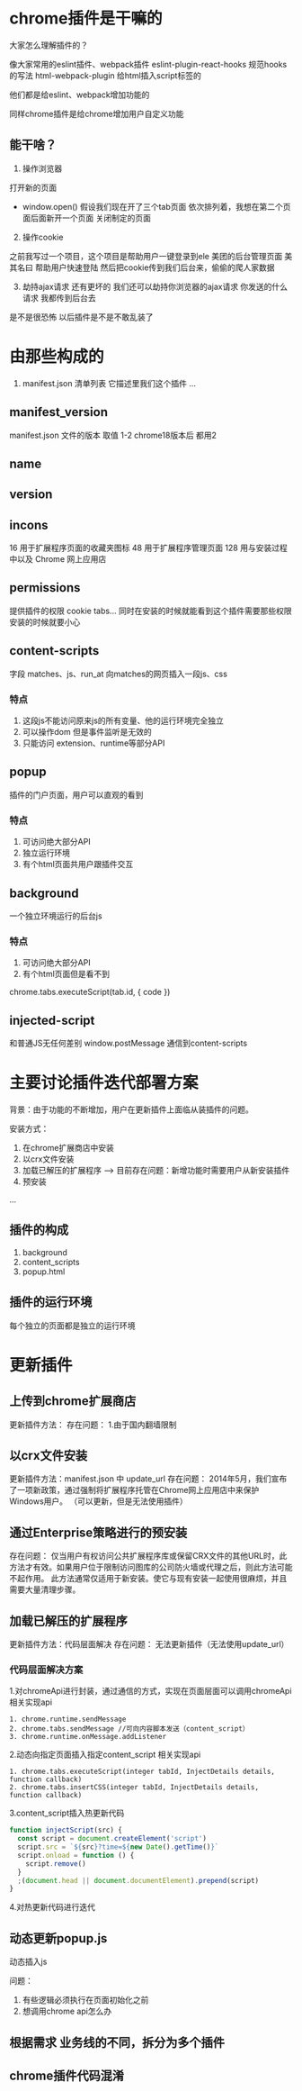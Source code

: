 # chrome插件是干嘛的

大家怎么理解插件的？

像大家常用的eslint插件、webpack插件
eslint-plugin-react-hooks 规范hooks的写法
html-webpack-plugin 给html插入script标签的

他们都是给eslint、webpack增加功能的

同样chrome插件是给chrome增加用户自定义功能



## 能干啥？
1. 操作浏览器

打开新的页面
- window.open()
假设我们现在开了三个tab页面 依次排列着，我想在第二个页面后面新开一个页面
关闭制定的页面

2. 操作cookie

之前我写过一个项目，这个项目是帮助用户一键登录到ele  美团的后台管理页面
美其名曰 帮助用户快速登陆  然后把cookie传到我们后台来，偷偷的爬人家数据

3. 劫持ajax请求
还有更坏的 我们还可以劫持你浏览器的ajax请求
你发送的什么请求 我都传到后台去

是不是很恐怖 以后插件是不是不敢乱装了



# 由那些构成的
1. manifest.json 清单列表
  它描述里我们这个插件
  ...

  ## manifest_version
  manifest.json 文件的版本
  取值 1-2  chrome18版本后 都用2

  ## name
  ## version

  ## incons
  16 用于扩展程序页面的收藏夹图标
  48 用于扩展程序管理页面
  128 用与安装过程中以及 Chrome 网上应用店


  ## permissions
  提供插件的权限
  cookie tabs...
  同时在安装的时候就能看到这个插件需要那些权限
  安装的时候就要小心


  ## content-scripts
  字段 matches、js、run_at
  向matches的网页插入一段js、css
  ### 特点
  1. 这段js不能访问原来js的所有变量、他的运行环境完全独立
  2. 可以操作dom 但是事件监听是无效的
  3. 只能访问 extension、runtime等部分API





  ## popup
  插件的门户页面，用户可以直观的看到
  ### 特点

  1. 可访问绝大部分API
  2. 独立运行环境
  3. 有个html页面共用户跟插件交互





  ## background
  一个独立环境运行的后台js
  ### 特点

  1. 可访问绝大部分API
  2. 有个html页面但是看不到

  chrome.tabs.executeScript(tab.id, { code })






  ##  injected-script
  和普通JS无任何差别
  	window.postMessage 通信到content-scripts












# 主要讨论插件迭代部署方案
背景：由于功能的不断增加，用户在更新插件上面临从装插件的问题。











安装方式：
1. 在chrome扩展商店中安装
2. 以crx文件安装
3. 加载已解压的扩展程序  -->  目前存在问题：新增功能时需要用户从新安装插件
4. 预安装





... 










## 插件的构成
1. background
2. content_scripts
3. popup.html




## 插件的运行环境
每个独立的页面都是独立的运行环境






# 更新插件

## 上传到chrome扩展商店
更新插件方法：
存在问题：
1.由于国内翻墙限制







## 以crx文件安装
更新插件方法：manifest.json 中 update_url
存在问题：
2014年5月，我们宣布了一项新政策，通过强制将扩展程序托管在Chrome网上应用店中来保护Windows用户。
（可以更新，但是无法使用插件）





## 通过Enterprise策略进行的预安装

存在问题：
仅当用户有权访问公共扩展程序库或保留CRX文件的其他URL时，此方法才有效。如果用户位于限制访问图库的公司防火墙或代理之后，则此方法可能不起作用。
此方法通常仅适用于新安装。使它与现有安装一起使用很麻烦，并且需要大量清理步骤。




## 加载已解压的扩展程序
更新插件方法：代码层面解决
存在问题：
无法更新插件（无法使用update_url）



### 代码层面解决方案
1.对chromeApi进行封装，通过通信的方式，实现在页面层面可以调用chromeApi
  相关实现api
  ```
  1. chrome.runtime.sendMessage
  2. chrome.tabs.sendMessage //可向内容脚本发送（content_script）
  3. chrome.runtime.onMessage.addListener
  ```
2.动态向指定页面插入指定content_script
  相关实现api
  ```
  1. chrome.tabs.executeScript(integer tabId, InjectDetails details, function callback)
  2. chrome.tabs.insertCSS(integer tabId, InjectDetails details, function callback)
  ```
3.content_script插入热更新代码
  ```js
  function injectScript(src) {
    const script = document.createElement('script')
    script.src = `${src}?time=${new Date().getTime()}`
    script.onload = function () {
      script.remove()
    }
    ;(document.head || document.documentElement).prepend(script)
  }
  ```
4.对热更新代码进行迭代

## 动态更新popup.js
动态插入js


问题：
1. 有些逻辑必须执行在页面初始化之前
2. 想调用chrome api怎么办




## 根据需求 业务线的不同，拆分为多个插件





## chrome插件代码混淆
